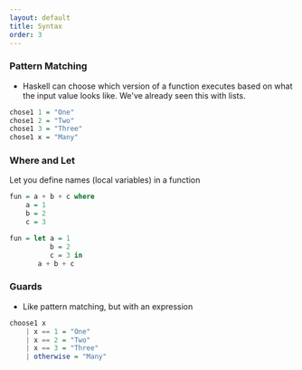 ```yaml
---
layout: default
title: Syntax
order: 3
---
```


### Pattern Matching

* Haskell can choose which version of a function executes based on what the input value looks like. We've already seen this with lists.

```Haskell
chose1 1 = "One"
chose1 2 = "Two"
chose1 3 = "Three"
chose1 x = "Many"
```

### Where and Let

Let you define names (local variables) in a function

```Haskell
fun = a + b + c where
    a = 1
    b = 2
    c = 3
```

```Haskell
fun = let a = 1
          b = 2
          c = 3 in
       a + b + c
```

### Guards

* Like pattern matching, but with an expression

```Haskell
choose1 x
    | x == 1 = "One"
    | x == 2 = "Two"
    | x == 3 = "Three"
    | otherwise = "Many"
```



